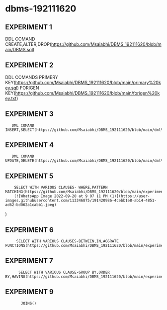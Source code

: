 # dbms-192111620
## EXPERIMENT 1
   DDL COMAND CREATE,ALTER,DROP(https://github.com/Msaiabhi/DBMS_192111620/blob/main/DBMS.sql)
## EXPERIMENT 2
   DDL COMANDS PRIMERY KEY(https://github.com/Msaiabhi/DBMS_192111620/blob/main/primary%20key.sql)
   FORIGEN KEY(https://github.com/Msaiabhi/DBMS_192111620/blob/main/forigen%20key.txt)
## EXPERIMENT 3
       DML COMAND INSERT,SELECT(https://github.com/Msaiabhi/DBMS_192111620/blob/main/dml%20comands.txt)
## EXPERIMENT 4
       DML COMAND UPDATE,DELETE(https://github.com/Msaiabhi/DBMS_192111620/blob/main/dml%20comands.txt)
## EXPERIMENT 5
        SELECT WITH VARIOUS CLAUSES- WHERE,PATTERN MATCHING(https://github.com/Msaiabhi/DBMS_192111620/blob/main/experiment%205%20sql.docx)
        (![WhatsApp Image 2022-09-20 at 9 07 11 PM (1)](https://user-images.githubusercontent.com/113346875/191420986-4cebb1e8-ab14-4851-ad62-bd062a1cabb1.jpeg)
)
## EXPERIMENT 6
         SELECT WITH VARIOUS CLAUSES-BETWEEN,IN,AGGRATE FUNCTIONS(https://github.com/Msaiabhi/DBMS_192111620/blob/main/experiment%206..txt)
  ## EXPERIMENT 7
          SELECT WITH VARIOUS CLAUSE-GROUP BY,ORDER BY,HAVING(https://github.com/Msaiabhi/DBMS_192111620/blob/main/experiment%207.txt)
  ## EXPERIMENT 9
           JOINS()
